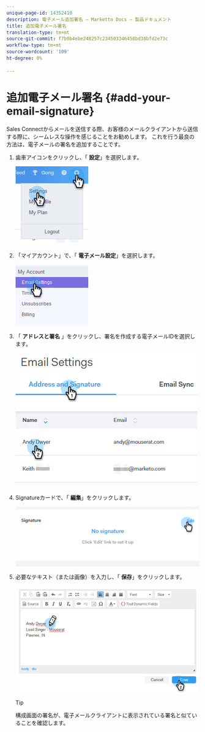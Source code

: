 ```yaml
---
unique-page-id: 14352410
description: 電子メール追加署名 — Marketto Docs — 製品ドキュメント
title: 追加電子メール署名
translation-type: tm+mt
source-git-commit: f7b0b4ebe248257c234503346458bd38bfd2e73c
workflow-type: tm+mt
source-wordcount: '109'
ht-degree: 0%

---
```



# 追加電子メール署名 {#add-your-email-signature}

Sales Connectからメールを送信する際、お客様のメールクライアントから送信する際に、シームレスな操作を感じることをお勧めします。 これを行う最良の方法は、電子メールの署名を追加することです。

1. 歯車アイコンをクリックし、「 **設定**」を選択します。

   ![](assets/add-your-email-signature-1.png)

1. 「マイアカウント」で、「 **電子メール設定**」を選択します。

   ![](assets/add-your-email-signature-2.png)

1. 「 **アドレスと署名** 」をクリックし、署名を作成する電子メールIDを選択します。

   ![](assets/add-your-email-signature-3.png)

1. Signatureカードで、「 **編集**」をクリックします。

   ![](assets/add-your-email-signature-4.png)

1. 必要なテキスト（または画像）を入力し、「 **保存**」をクリックします。

   ![](assets/add-your-email-signature-5.png)

   >[!TIP]
   >
   >構成画面の署名が、電子メールクライアントに表示されている署名と似ていることを確認します。

